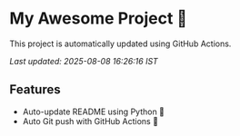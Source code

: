 # My Awesome Project 🚀

This project is automatically updated using GitHub Actions.

_Last updated: 2025-08-08 16:26:16 IST_

## Features
- Auto-update README using Python 🐍
- Auto Git push with GitHub Actions 🤖
